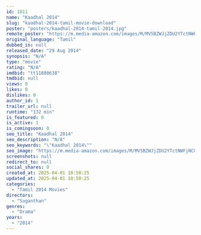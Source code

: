 ```yaml
---
id: 1811
name: "Kaadhal 2014"
slug: "kaadhal-2014-tamil-movie-download"
poster: "posters/kaadhal-2014-tamil-2014.jpg"
remote_poster: "https://m.media-amazon.com/images/M/MV5BZWJjZDU2YTctNWFjNC00MTc0LWE2YjgtMWUzNWU4NTI5NDM5XkEyXkFqcGdeQXVyNjkwOTg4MTA@._V1_SX300.jpg"
original_language: "Tamil"
dubbed_in: null
released_date: "29 Aug 2014"
synopsis: "N/A"
type: "movie"
rating: "N/A"
imdbid: "tt11880638"
tmdbid: null
views: 0
likes: 0
dislikes: 0
author_id: 1
trailer_url: null
runtime: "132 min"
is_featured: 0
is_active: 1
is_comingsoon: 0
seo_title: "Kaadhal 2014"
seo_description: "N/A"
seo_keywords: "\"Kaadhal 2014\""
seo_image: "https://m.media-amazon.com/images/M/MV5BZWJjZDU2YTctNWFjNC00MTc0LWE2YjgtMWUzNWU4NTI5NDM5XkEyXkFqcGdeQXVyNjkwOTg4MTA@._V1_SX300.jpg"
screenshots: null
redirect_to: null
social_shares: 0
created_at: 2025-04-01 10:50:25
updated_at: 2025-04-01 10:50:25
categories:
  - "Tamil 2014 Movies"
directors:
  - "Suganthan"
genres:
  - "Drama"
years:
  - "2014"
---
```

